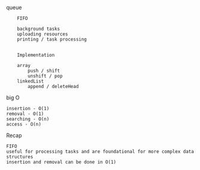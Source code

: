 queue

        FIFO

        background tasks
        uploading resources
        printing / task processing


        Implementation

        array
            push / shift
            unshift / pop
        linkedList
            append / deleteHead

big O

    insertion - O(1)
    removal - O(1)
    searching - O(n)
    access - O(n)

Recap

    FIFO
    useful for processing tasks and are foundational for more complex data structures
    insertion and removal can be done in O(1)
